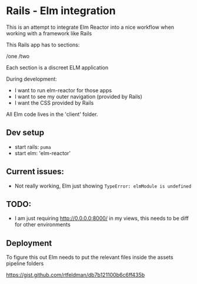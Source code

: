 # Rails - Elm integration

This is an attempt to integrate Elm Reactor into a nice workflow when working with a framework like Rails

This Rails app has to sections:

/one
/two

Each section is a discreet ELM application

During development:

- I want to run elm-reactor for those apps
- I want to see my outer navigation (provided by Rails)
- I want the CSS provided by Rails

All Elm code lives in the 'client' folder.

## Dev setup

- start rails: `puma`
- start elm: 'elm-reactor'

## Current issues:

- Not really working, Elm just showing `TypeError: elmModule is undefined`

## TODO:

- I am just requiring http://0.0.0.0:8000/ in my views, this needs to be diff for other environments

## Deployment

To figure this out
Elm needs to put the relevant files inside the assets pipeline folders

https://gist.github.com/rtfeldman/db7b121100b6c6ff435b

